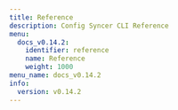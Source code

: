 ```yaml
---
title: Reference
description: Config Syncer CLI Reference
menu:
  docs_v0.14.2:
    identifier: reference
    name: Reference
    weight: 1000
menu_name: docs_v0.14.2
info:
  version: v0.14.2
---
```


